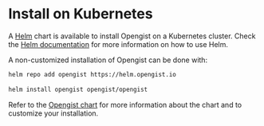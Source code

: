 # Install on Kubernetes

A [Helm](https://helm.sh) chart is available to install Opengist on a Kubernetes cluster.
Check the [Helm documentation](https://helm.sh/docs/) for more information on how to use Helm.

A non-customized installation of Opengist can be done with:

```bash
helm repo add opengist https://helm.opengist.io
 
helm install opengist opengist/opengist
```

Refer to the [Opengist chart](https://github.com/thomiceli/opengist/tree/master/helm/opengist) for more information 
about the chart and to customize your installation.